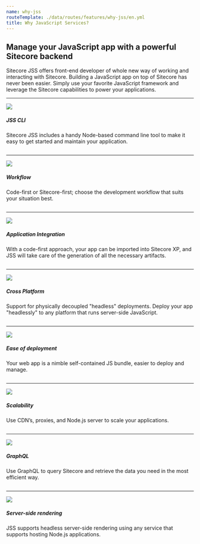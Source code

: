 ```yaml
---
name: why-jss
routeTemplate: ./data/routes/features/why-jss/en.yml
title: Why JavaScript Services?
---
```


<div class="section pl-md-5 pr-md-5 pb-md-5 pt-md-5">
<h2 class="mb-md-5">Manage your JavaScript app with a powerful Sitecore backend</h2>
<p class="pl-md-5 pr-md-5 mr-md-5 ml-md-5">Sitecore JSS offers front-end developer of whole new way of working and interacting with Sitecore. Building a JavaScript app on top of Sitecore has never been easier. Simply use your favorite JavaScript framework and leverage the Sitecore capabilities to power your applications.</p>
</div>

---

<div class="section column pb-md-3 pt-md-3">
<img src="/assets/img/JSS-CLI.svg" class="float-left pl-md-5 pr-md-5"/>
<div class="section-content pl-md-5 pr-md-5">
<h5 class="mb-md-4">JSS CLI</h5>
<p>Sitecore JSS includes a handy Node-based command line tool to make it easy to get started and maintain your application.</p>
</div>
</div>

---

<div class="section column pb-md-3 pt-md-3">
<img src="/assets/img/UnplugedDev.svg" class="float-right pl-md-5 pr-md-5"/>
<div class="section-content pl-md-5 pr-md-5">
<h5 class="mb-md-4">Workflow</h5>
<p>Code-first or Sitecore-first; choose the development workflow that suits your situation best.</p>
</div>
</div>

---

<div class="section column pb-md-3 pt-md-3">
<img src="/assets/img/AppIntegration.svg" class="float-left pl-md-5 pr-md-5"/>
<div class="section-content pl-md-5 pr-md-5">
<h5 class="mb-md-4">Application Integration</h5>
<p>With a code-first approach, your app can be imported into Sitecore XP, and JSS will take care of the generation of all the necessary artifacts.</p>
</div>
</div>

---

<div class="section column pb-md-3 pt-md-3">
<img src="/assets/img/CrossPlatform.svg" class="float-right pl-md-5 pr-md-5"/>
<div class="section-content pl-md-5 pr-md-5">
<h5 class="mb-md-4">Cross Platform</h5>
<p>Support for physically decoupled "headless" deployments. Deploy your app "headlessly" to any platform that runs server-side JavaScript.</p>
</div>
</div>

---

<div class="section column pb-md-3 pt-md-3">
<img src="/assets/img/EasyDeploy.svg" class="float-left pl-md-5 pr-md-5"/>
<div class="section-content pl-md-5 pr-md-5">
<h5 class="mb-md-4">Ease of deployment</h5>
<p>Your web app is a nimble self-contained JS bundle, easier to deploy and manage.</p>
</div>
</div>

---

<div class="section column pb-md-3 pt-md-3">
<img src="/assets/img/Scaleable.svg" class="float-right pl-md-5 pr-md-5"/>
<div class="section-content pl-md-5 pr-md-5">
<h5 class="mb-md-4">Scalability</h5>
<p>Use CDN’s, proxies, and Node.js server to scale your applications.</p>
</div>
</div>

---

<div class="section column pb-md-3 pt-md-3">
<img src="/assets/img/GraphQL.svg" class="float-left pl-md-5 pr-md-5"/>
<div class="section-content pl-md-5 pr-md-5">
<h5 class="mb-md-4">GraphQL</h5>
<p>Use GraphQL to query Sitecore and retrieve the data you need in the most efficient way.</p>
</div>
</div>

---

<div class="section column pb-md-3 pt-md-3">
<img src="/assets/img/ServerRendering.svg" class="float-right pl-md-5 pr-md-5"/>
<div class="section-content pl-md-5 pr-md-5">
<h5 class="mb-md-4">Server-side rendering</h5>
<p>JSS supports headless server-side rendering using any service that supports hosting Node.js applications.</p>
</div>
</div>
